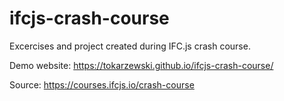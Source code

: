 # ifcjs-crash-course

Excercises and project created during IFC.js crash course.

Demo website: https://tokarzewski.github.io/ifcjs-crash-course/

Source: https://courses.ifcjs.io/crash-course
